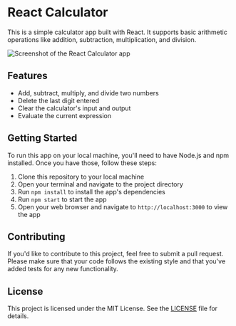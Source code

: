 # React Calculator

This is a simple calculator app built with React. It supports basic arithmetic operations like addition, subtraction, multiplication, and division.

![Screenshot of the React Calculator app](screenshot.png)

## Features

-   Add, subtract, multiply, and divide two numbers
-   Delete the last digit entered
-   Clear the calculator's input and output
-   Evaluate the current expression

## Getting Started

To run this app on your local machine, you'll need to have Node.js and npm installed. Once you have those, follow these steps:

1. Clone this repository to your local machine
2. Open your terminal and navigate to the project directory
3. Run `npm install` to install the app's dependencies
4. Run `npm start` to start the app
5. Open your web browser and navigate to `http://localhost:3000` to view the app

## Contributing

If you'd like to contribute to this project, feel free to submit a pull request. Please make sure that your code follows the existing style and that you've added tests for any new functionality.

## License

This project is licensed under the MIT License. See the [LICENSE](LICENSE) file for details.
